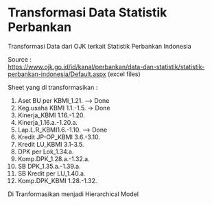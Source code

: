 # Transformasi Data Statistik Perbankan
Transformasi Data dari OJK terkait Statistik Perbankan Indonesia<br>

Source : <br>
https://www.ojk.go.id/id/kanal/perbankan/data-dan-statistik/statistik-perbankan-indonesia/Default.aspx (excel files)

Sheet yang di transformasikan :
1. Aset BU per KBMI_1.21. --> Done
2. Keg.usaha KBMI 1.1.-1.5. -> Done
3. Kinerja_KBMI 1.16.-1.20. 
4. Kinerja_1.16.a.-1.20.a.
5. Lap.L.R_KBMI1.6.-1.10. --> Done
6. Kredit JP-OP_KBMI 3.6.-3.10.
7. Kredit LU_KBMI 3.1-3.5.
8. DPK per Lok_1.34.a.
9. Komp.DPK_1.28.a.-1.32.a.
10. SB DPK_1.35.a.-1.39.a.
11. SB Kredit per LU_1.40.a.
12. Komp.DPK_KBMI 1.28.-1.32.

Di Tranformasikan menjadi Hierarchical Model  